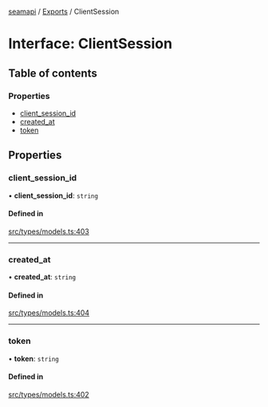 [seamapi](../README.md) / [Exports](../modules.md) / ClientSession

# Interface: ClientSession

## Table of contents

### Properties

- [client\_session\_id](ClientSession.md#client_session_id)
- [created\_at](ClientSession.md#created_at)
- [token](ClientSession.md#token)

## Properties

### client\_session\_id

• **client\_session\_id**: `string`

#### Defined in

[src/types/models.ts:403](https://github.com/seamapi/javascript/blob/main/src/types/models.ts#L403)

___

### created\_at

• **created\_at**: `string`

#### Defined in

[src/types/models.ts:404](https://github.com/seamapi/javascript/blob/main/src/types/models.ts#L404)

___

### token

• **token**: `string`

#### Defined in

[src/types/models.ts:402](https://github.com/seamapi/javascript/blob/main/src/types/models.ts#L402)
